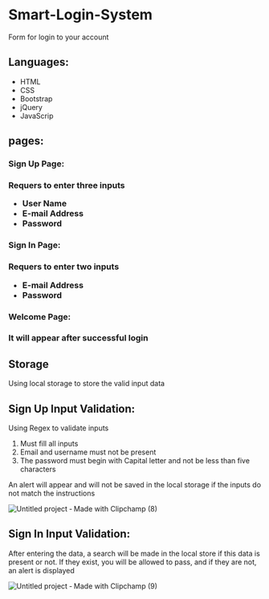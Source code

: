 
<div>
  <h1>Smart-Login-System</h1>
  <p>Form for login to your account</p>
</div>

<div>
 <h2>Languages:</h2>
    <ul>
      <li>HTML</li>
      <li>CSS</li>
      <li>Bootstrap</li>
      <li>jQuery</li>
      <li>JavaScrip</li>
  </ul>
</div>

<div>
 <h2>pages:</h2>
    <h3>Sign Up Page:<h3>
      <p>Requers to enter three inputs </p>
        <ul>
          <li>User Name</li>
          <li>E-mail Address</li>
          <li>Password</li>
        </ul>
    <h3>Sign In Page:<h3>
      <p>Requers to enter two inputs </p>
        <ul>
          <li>E-mail Address</li>
          <li>Password</li>
        </ul>
    <h3>Welcome Page:<h3>
      <p>It will appear after successful login </p>
</div>


<div>
  <h2>Storage</h2>
  <p>Using local storage to store the valid input data</p>
</div>

<div>
  <h2>Sign Up Input Validation:</h2>
 Using Regex to validate inputs
<ol>
  <li>Must fill all inputs</li>
  <li>Email and username must not be present</li>
  <li>The password must begin with Capital letter and not be less than five characters </li>
</ol>
 An alert will appear and will not be saved in the local storage if the inputs do not match the instructions<br>


![Untitled project ‐ Made with Clipchamp (8)](https://user-images.githubusercontent.com/74079025/104542411-24bf5200-562c-11eb-9bea-d04155c4d25f.gif)

  <h2>Sign In Input Validation:</h2>
 <p>After entering the data, a search will be made in the local store if this data is present or not. If they exist, you will be allowed to pass, and if they are not, an alert is displayed</p>

![Untitled project ‐ Made with Clipchamp (9)](https://user-images.githubusercontent.com/74079025/104542973-32290c00-562d-11eb-9e44-668738fb04df.gif)

</div>

